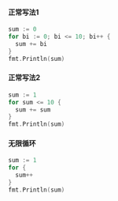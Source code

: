 #### 正常写法1

```go
sum := 0
for bi := 0; bi <= 10; bi++ {
  sum += bi
}
fmt.Println(sum)
```

#### 正常写法2

```go
sum := 1
for sum <= 10 {
  sum += sum
}
fmt.Println(sum)
```

#### 无限循环
```go
sum := 1
for {
  sum++
}
fmt.Println(sum)
```
